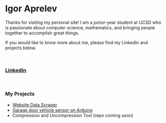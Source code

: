 # Igor Aprelev
<!-- ![headshot](4V9A8216.jpg) -->


Thanks for visiting my personal site! I am a junior-year student at UCSD who is passionate about computer science, mathematics, and bringing people together to accomplish great things.

If you would like to know more about me, please find my LinkedIn and projects below.

<br>

### [LinkedIn](https://www.linkedin.com/in/igor-aprelev/)

<br>

### My Projects
- [Website Data Scraper](https://github.com/hashreds/Website-Data-Scraper)
- [Garage door vehicle sensor on Arduino](https://github.com/hashreds/ArduinoGarageSensor)
- Compression and Uncompression Tool (repo coming soon)